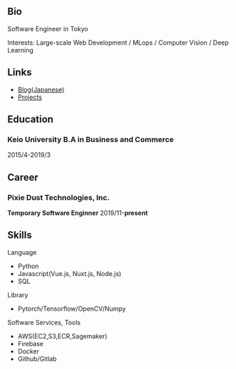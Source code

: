 ## Bio
Software Engineer in Tokyo

Interests: Large-scale Web Development / MLops / Computer Vision / Deep Learning

## Links
- [Blog(Japanese)](https://billyio.github.io/blog)
- [Projects](https://billyio.github.io/projects)

## Education
### Keio University B.A in Business and Commerce
2015/4-2019/3 


## Career
### Pixie Dust Technologies, Inc.  
**Temporary Software Enginner** 2019/11-**present**

## Skills
Language
- Python 
- Javascript(Vue.js, Nuxt.js, Node.js)
- SQL

Library
- Pytorch/Tensorflow/OpenCV/Numpy

Software Services, Tools
- AWS(EC2,S3,ECR,Sagemaker)
- Firebase
- Docker
- Github/Gitlab
